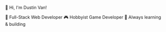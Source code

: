 👋 Hi, I'm Dustin Van!

🚀 Full-Stack Web Developer
🎮 Hobbyist Game Developer
🧠 Always learning & building

